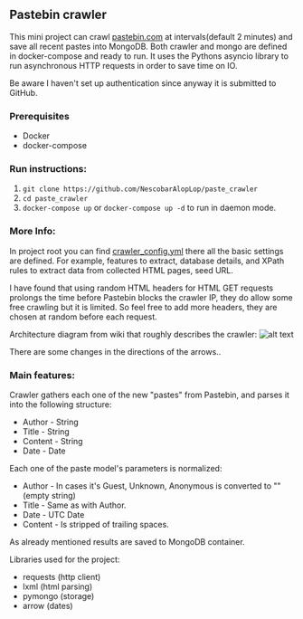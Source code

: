 ## Pastebin crawler
This mini project can crawl [pastebin.com](www.pastebin.com) at intervals(default 2 minutes) and save
 all recent pastes into MongoDB.
 Both crawler and mongo are defined in docker-compose and ready to run.
 It uses the Pythons asyncio library to run asynchronous HTTP requests in order to save
 time on IO.
  
 Be aware I haven't set up authentication since anyway it is submitted to GitHub. 

### Prerequisites
- Docker
- docker-compose

### Run instructions:
1. `git clone https://github.com/NescobarAlopLop/paste_crawler`
2. `cd paste_crawler`
3. `docker-compose up` or  `docker-compose up -d` to run in daemon mode.

### More Info:
In project root you can find [crawler_config.yml](https://github.com/NescobarAlopLop/paste_crawler/blob/master/crawler_config.yml)
there all the basic settings are defined. For example, features to extract, database details, and
XPath rules to extract data from collected HTML pages, seed URL.

I have found that using random HTML headers for HTML GET requests prolongs the time before
Pastebin blocks the crawler IP, they do allow some free crawling but it is limited.
So feel free to add more headers, they are chosen at random before each request.



Architecture diagram from wiki that roughly describes the crawler: 
![alt text](https://upload.wikimedia.org/wikipedia/commons/d/df/WebCrawlerArchitecture.svg "architecture")

There are some changes in the directions of the arrows..

### Main features:
Crawler gathers each one of the new "pastes" from Pastebin, and parses it into
 the following structure:
- Author - String
- Title - String
- Content - String
- Date - Date


Each one of the paste model's parameters is normalized:
* Author - In cases it's Guest, Unknown, Anonymous is converted to "" (empty string)
* Title - Same as with Author.
* Date - UTC Date
* Content - Is stripped of trailing spaces.

As already mentioned results are saved to MongoDB container.

Libraries used for the project:
- requests (http client)
- lxml (html parsing)
- pymongo (storage)
- arrow (dates)
